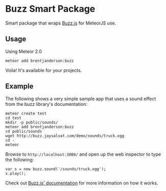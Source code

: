 # Buzz Smart Package
Smart package that wraps [Buzz.js](http://buzz.jaysalvat.com) for MeteorJS use.

## Usage
Using Meteor 2.0

	meteor add brentjanderson:buzz
	
Voila! It's available for your projects.

## Example
The following shows a very simple sample app that uses a sound effect from the buzz library's documentation:

    meteor create test
    cd test
    mkdir -p public/sounds/
    meteor add brentjanderson:buzz
    cd public/sounds
    wget http://buzz.jaysalvat.com/demo/sounds/truck.ogg
    cd -
    meteor

Browse to `http://localhost:3000/` and open up the web inspector to type the following:

    var s = new buzz.sound('/sounds/truck.ogg');
    s.play();

Check out [Buzz.js' documentation](http://buzz.jaysalvat.com/documentation/buzz/) for more information on how it works.
